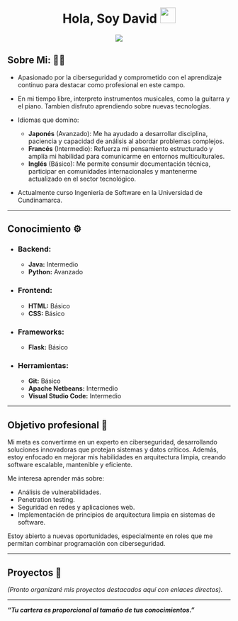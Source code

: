 <h1 align="center"><b>Hola, Soy David </b><img src="https://media.giphy.com/media/hvRJCLFzcasrR4ia7z/giphy.gif" width="35"></h1>
<!--  -->
<p align="center">
    <a href="https://github.com/DenverCoder1/readme-typing-svg"><img src="https://readme-typing-svg.herokuapp.com?font=Time+New+Roman&color=cyan&size=25&center=true&vCenter=true&width=600&height=100&lines=Apasionado;Estudiante+Activo;Curioso;Aprendedor+Constante;Creativo"></a>

</p>

## Sobre Mi: 🧑‍💻

- Apasionado por la ciberseguridad y comprometido con el aprendizaje continuo para destacar como profesional en este campo.
- En mi tiempo libre, interpreto instrumentos musicales, como la guitarra y el piano. Tambien disfruto aprendiendo sobre nuevas tecnologías.
- Idiomas que domino:
  
    - **Japonés** (Avanzado): Me ha ayudado a desarrollar disciplina, paciencia y capacidad de análisis al abordar problemas complejos.
    - **Francés** (Intermedio): Refuerza mi pensamiento estructurado y amplía mi habilidad para comunicarme en entornos multiculturales.
    - **Inglés** (Básico): Me permite consumir documentación técnica, participar en comunidades internacionales y mantenerme actualizado en el sector tecnológico.
- Actualmente curso Ingeniería de Software en la Universidad de Cundinamarca.

---

## Conocimiento ⚙️

- ### Backend:
  - **Java:** Intermedio 
  - **Python:** Avanzado
- ### Frontend:
  - **HTML:** Básico 
  - **CSS:** Básico
 
- ### Frameworks:
    - **Flask:** Básico

- ### Herramientas:
  - **Git:** Básico 
  - **Apache Netbeans:** Intermedio
  - **Visual Studio Code:** Intermedio

 ---

 ## Objetivo profesional 🚀  
Mi meta es convertirme en un experto en ciberseguridad, desarrollando soluciones innovadoras que protejan sistemas y datos críticos. Además, estoy enfocado en mejorar mis habilidades en arquitectura limpia, creando software escalable, mantenible y eficiente. 

Me interesa aprender más sobre:
- Análisis de vulnerabilidades.  
- Penetration testing.  
- Seguridad en redes y aplicaciones web.
- Implementación de principios de arquitectura limpia en sistemas de software.

Estoy abierto a nuevas oportunidades, especialmente en roles que me permitan combinar programación con ciberseguridad.

---

## Proyectos 📂  
*(Pronto organizaré mis proyectos destacados aquí con enlaces directos).*

---

_**“Tu cartera es proporcional al tamaño de tus conocimientos.”**_  
